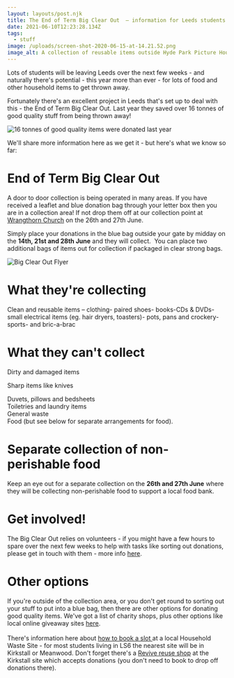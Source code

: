 ```yaml
---
layout: layouts/post.njk
title: The End of Term Big Clear Out  – information for Leeds students
date: 2021-06-10T12:23:28.134Z
tags:
  - stuff
image: /uploads/screen-shot-2020-06-15-at-14.21.52.png
image_alt: A collection of reusable items outside Hyde Park Picture House
---
```

Lots of students will be leaving Leeds over the next few weeks - and naturally there's potential - this year more than ever - for lots of food and other household items to get thrown away.

Fortunately there's an excellent project in Leeds that's set up to deal with this - the End of Term Big Clear Out. Last year they saved over 16 tonnes of good quality stuff from being thrown away!

![16 tonnes of good quality items were donated last year](/uploads/16tonnes.jpg)

We'll share more information here as we get it - but here's what we know so far:

# End of Term Big Clear Out

A door to door collection is being operated in many areas. If you have received a leaflet and blue donation bag through your letter box then you are in a collection area! If not drop them off at our collection point at [Wrangthorn Church](https://goo.gl/maps/VJiJrEGxYXxvGGkh7) on the 26th and 27th June.

Simply place your donations in the blue bag outside your gate by midday on the **14th, 21st and 28th June** and they will collect.  You can place two additional bags of items out for collection if packaged in clear strong bags.

![Big Clear Out Flyer](/uploads/screenshot-36-.png "More information abou the Big Clear Out")

# What they're collecting

Clean and reusable items – clothing- paired shoes- books-CDs & DVDs-small electrical items (eg. hair dryers, toasters)- pots, pans and crockery- sports- and bric-a-brac

# What they can't collect

Dirty and damaged items

Sharp items like knives

Duvets, pillows and bedsheets\
Toiletries and laundry items\
General waste\
Food (but see below for separate arrangements for food).

# Separate collection of non-perishable food

Keep an eye out for a separate collection on the **26th and 27th June** where they will be collecting non-perishable food to support a local food bank.

# Get involved!

The Big Clear Out relies on volunteers - if you might have a few hours to spare over the next few weeks to help with tasks like sorting out donations, please get in touch with them - more info [here](https://www.zerowasteleeds.org.uk/tips/big-clear-out-looking-for-volunteers/).

# Other options

If you're outside of the collection area, or you don't get round to sorting out your stuff to put into a blue bag, then there are other options for donating good quality items.  We've got a list of charity shops, plus other options like local online giveaway sites [here](https://www.zerowasteleeds.org.uk/tips/donating-and-buying-secondhand-stuff/).  \
\
There's information here about [how to book a slot ](https://www.leeds.gov.uk/residents/bins-and-recycling/recycling-sites) at a local Household Waste Site - for most students living in LS6 the nearest site will be in Kirkstall or Meanwood.  Don't forget there's a [Revive reuse shop](http://www.reviveleeds.co.uk/) at the Kirkstall site which accepts donations (you don't need to book to drop off donations there).